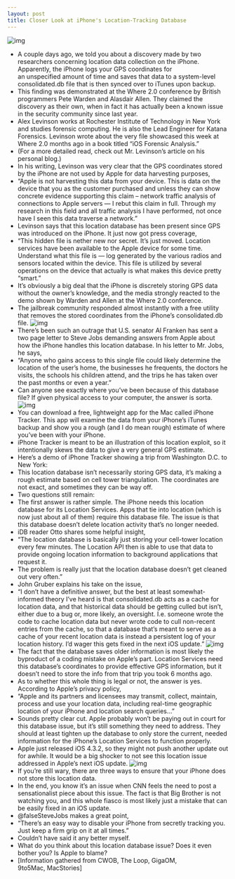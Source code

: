 ```yaml
---
layout: post
title: Closer Look at iPhone's Location-Tracking Database
---
```

![img](http://media.idownloadblog.com/wp-content/uploads/2011/04/Location-Services-e1303395466168.jpeg)
* A couple days ago, we told you about a discovery made by two researchers concerning location data collection on the iPhone. Apparently, the iPhone logs your GPS coordinates for an unspecified amount of time and saves that data to a system-level consolidated.db file that is then synced over to iTunes upon backup.
* This finding was demonstrated at the Where 2.0 conference by British programmers Pete Warden and Alasdair Allen. They claimed the discovery as their own, when in fact it has actually been a known issue in the security community since last year.
* Alex Levinson works at Rochester Institute of Technology in New York and studies forensic computing. He is also the Lead Engineer for Katana Forensics. Levinson wrote about the very file showcased this week at Where 2.0 months ago in a book titled “iOS Forensic Analysis.”
* (For a more detailed read, check out Mr. Levinson’s article on his personal blog.)
* In his writing, Levinson was very clear that the GPS coordinates stored by the iPhone are not used by Apple for data harvesting purposes,
* “Apple is not harvesting this data from your device. This is data on the device that you as the customer purchased and unless they can show concrete evidence supporting this claim – network traffic analysis of connections to Apple servers — I rebut this claim in full. Through my research in this field and all traffic analysis I have performed, not once have I seen this data traverse a network.”
* Levinson says that this location database has been present since GPS was introduced on the iPhone. It just now got press coverage,
* “This hidden file is nether new nor secret. It’s just moved. Location services have been available to the Apple device for some time. Understand what this file is — log generated by the various radios and sensors located within the device. This file is utilized by several operations on the device that actually is what makes this device pretty “smart.”
* It’s obviously a big deal that the iPhone is discretely storing GPS data without the owner’s knowledge, and the media strongly reacted to the demo shown by Warden and Allen at the Where 2.0 conference.
* The jailbreak community responded almost instantly with a free utility that removes the stored coordinates from the iPhone’s consolidated.db file.
![img](http://media.idownloadblog.com/wp-content/uploads/2011/04/Senator-Al-Franken.jpeg)
* There’s been such an outrage that U.S. senator Al Franken has sent a two page letter to Steve Jobs demanding answers from Apple about how the iPhone handles this location database. In his letter to Mr. Jobs, he says,
* “Anyone who gains access to this single file could likely determine the location of the user’s home, the businesses he frequents, the doctors he visits, the schools his children attend, and the trips he has taken over the past months or even a year.”
* Can anyone see exactly where you’ve been because of this database file? If given physical access to your computer, the answer is sorta.
![img](http://media.idownloadblog.com/wp-content/uploads/2011/04/iPhone-Tracker-Cape-Cod.jpeg)
* You can download a free, lightweight app for the Mac called iPhone Tracker. This app will examine the data from your iPhone’s iTunes backup and show you a rough (and I do mean rough) estimate of where you’ve been with your iPhone.
* iPhone Tracker is meant to be an illustration of this location exploit, so it intentionally skews the data to give a very general GPS estimate.
* Here’s a demo of iPhone Tracker showing a trip from Washington D.C. to New York:
* This location database isn’t necessarily storing GPS data, it’s making a rough estimate based on cell tower triangulation. The coordinates are not exact, and sometimes they can be way off.
* Two questions still remain:
* The first answer is rather simple. The iPhone needs this location database for its Location Services. Apps that tie into location (which is now just about all of them) require this database file. The issue is that this database doesn’t delete location activity that’s no longer needed.
* iDB reader Otto shares some helpful insight,
* “The location database is basically just storing your cell-tower location every few minutes. The Location API then is able to use that data to provide ongoing location information to background applications that request it.
* The problem is really just that the location database doesn’t get cleaned out very often.”
* John Gruber explains his take on the issue,
* “I don’t have a definitive answer, but the best at least somewhat-informed theory I’ve heard is that consolidated.db acts as a cache for location data, and that historical data should be getting culled but isn’t, either due to a bug or, more likely, an oversight. I.e. someone wrote the code to cache location data but never wrote code to cull non-recent entries from the cache, so that a database that’s meant to serve as a cache of your recent location data is instead a persistent log of your location history. I’d wager this gets fixed in the next iOS update.”
![img](http://media.idownloadblog.com/wp-content/uploads/2011/04/iPhone-tracking.jpeg)
* The fact that the database saves older information is most likely the byproduct of a coding mistake on Apple’s part. Location Services need this database’s coordinates to provide effective GPS information, but it doesn’t need to store the info from that trip you took 6 months ago.
* As to whether this whole thing is legal or not, the answer is yes. According to Apple’s privacy policy,
* “Apple and its partners and licensees may transmit, collect, maintain, process and use your location data, including real-time geographic location of your iPhone and location search queries…”
* Sounds pretty clear cut. Apple probably won’t be paying out in court for this database issue, but it’s still something they need to address. They should at least tighten up the database to only store the current, needed information for the iPhone’s Location Services to function properly.
* Apple just released iOS 4.3.2, so they might not push another update out for awhile. It would be a big shocker to not see this location issue addressed in Apple’s next iOS update.
![img](http://media.idownloadblog.com/wp-content/uploads/2011/04/Encrypt-Backup-e1303434080480.png)
* If you’re still wary, there are three ways to ensure that your iPhone does not store this location data.
* In the end, you know it’s an issue when CNN feels the need to post a sensationalist piece about this issue. The fact is that Big Brother is not watching you, and this whole fiasco is most likely just a mistake that can be easily fixed in an iOS update.
* @falseSteveJobs makes a great point,
* “There’s an easy way to disable your iPhone from secretly tracking you. Just keep a firm grip on it at all times.”
* Couldn’t have said it any better myself.
* What do you think about this location database issue? Does it even bother you? Is Apple to blame?
* [Information gathered from CWOB, The Loop, GigaOM, 9to5Mac, MacStories]

